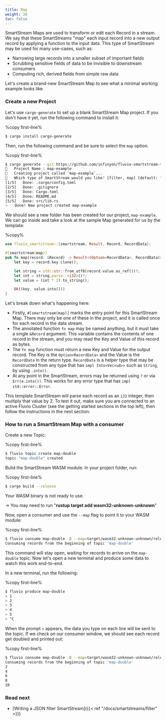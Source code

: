 ```yaml
---
title: Map
weight: 30
toc: false
---
```


SmartStream Maps are used to transform or edit each Record in a stream.
We say that these SmartStreams "map" each input record into a new output
record by applying a function to the input data. This type of SmartStream
may be used for many use-cases, such as:

- Narrowing large records into a smaller subset of important fields
- Scrubbing sensitive fields of data to be invisible to downstream consumers
- Computing rich, derived fields from simple raw data

Let's create a brand-new SmartStream Map to see what a minimal working
example looks like.

### Create a new Project

Let's use `cargo-generate` to set up a blank SmartStream Map project. If you
don't have it yet, run the following command to install it:

%copy first-line%
```bash
$ cargo install cargo-generate
```

Then, run the following command and be sure to select the `map` option.

%copy first-line%
```bash
$ cargo generate --git https://github.com/infinyon/fluvio-smartstream-template
🤷   Project Name : map-example
🔧   Creating project called `map-example`...
🤷   Which type of SmartStream would you like? [filter, map] [default: filter]: map
[1/5]   Done: .cargo/config.toml
[2/5]   Done: .gitignore
[3/5]   Done: Cargo.toml
[4/5]   Done: README.md
[5/5]   Done: src/lib.rs
✨   Done! New project created map-example
```

We should see a new folder has been created for our project, `map-example`. We
can go inside and take a look at the sample Map generated for us by the template:

%copy%
```rust
use fluvio_smartstream::{smartstream, Result, Record, RecordData};

#[smartstream(map)]
pub fn map(record: &Record) -> Result<(Option<RecordData>, RecordData)> {
    let key = record.key.clone();

    let string = std::str::from_utf8(record.value.as_ref())?;
    let int = string.parse::<i32>()?;
    let value = (int * 2).to_string();

    Ok((key, value.into()))
}
```

Let's break down what's happening here:

- Firstly, `#[smartstream(map)]` marks the entry point for this SmartStream Map.
  There may only be one of these in the project, and it is called once for each
  record in the data stream.
- The annotated function `fn map` may be named anything, but it must take a
  single `&Record` argument. This variable contains the contents of one record
  in the stream, and you may read the Key and Value of this record as bytes.
- The `fn map` function must return a new Key and Value for the output record.
  The Key is the `Option<RecordData>` and the Value is the `RecordData` in the
  return type. `RecordData` is a helper type that may be constructed from any
  type that has `impl Into<Vec<u8>>` such as `String`, by using `.into()`.
- At any point in the SmartStream, errors may be returned using `?` or via
  `Err(e.into())`. This works for any error type that has `impl std::error::Error`.

This template SmartStream will parse each record as an `i32` integer, then
multiply that value by 2. To test it out, make sure you are connected to an
active Fluvio Cluster (see the getting started sections in the top left), then
follow the instructions in the next section:

### How to run a SmartStream Map with a consumer

Create a new Topic:

%copy first-line%
```bash
$ fluvio topic create map-double
topic "map-double" created
```

Build the SmartStream WASM module. In your project folder, run:

%copy first-line%
```bash
$ cargo build --release
```

Your WASM binary is not ready to use.

-> You may need to run "**rustup target add wasm32-unknown-unknown**"

Now, open a consumer and use the `--map` flag to point it to your WASM module:

%copy first-line%
```bash
$ fluvio consume map-double -B --map=target/wasm32-unknown-unknown/release/map_example.wasm
Consuming records from the beginning of topic 'map-double'
```

This command will stay open, waiting for records to arrive on the `map-double` topic.
Now let's open a new terminal and produce some data to watch this work end-to-end.

In a new terminal, run the following:

%copy first-line%
```bash
$ fluvio produce map-double
> 1
> 2
> 3
> 4
> 5
> ^C
```

When the prompt `>` appears, the data you type on each line will be sent to the topic.
If we check on our consumer window, we should see each record get doubled and printed out:

%copy first-line%
```bash
$ fluvio consume map-double -B --map=target/wasm32-unknown-unknown/release/map_example.wasm
Consuming records from the beginning of topic 'map-double'
2
4
6
8
10
```

### Read next

- [Writing a JSON filter SmartStream]({{< ref "/docs/smartstreams/filter" >}})